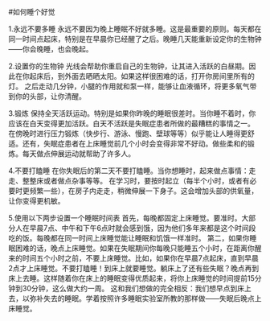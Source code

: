 #﻿如何睡个好觉

1.永远不要多睡 永远不要因为晚上睡眠不好就多睡。这是最重要的原则。每天都在同一时间点起床，特别是在早晨你已经醒了之后。晚睡几天能重新设定你的生物钟——你会晚睡，也会晚起。

2.设置你的生物钟 光线会帮助你重启自己的生物钟，让其进入活跃的白昼期。因此在你起床后，到外面去晒晒太阳。如果这样很困难的话，打开你房间里所有的灯。 之后走动几分钟，小腿的作用就和泵一样，能够让血液循环，将更多氧气带到你的头部，让你清醒。

3.锻炼 保持全天活跃运动。特别是如果你昨晚的睡眠很差时。当你睡不着时，你应该在白天变得更加活跃。白天不活跃是失眠症患者所做的最糟糕的事情之一。 在傍晚时进行压力锻炼（快步行、游泳、慢跑、壁球等等）似乎能让人睡得更舒适。还有，失眠症患者在上床睡觉前几个小时会变得非常不好动。做些柔和的锻炼。每天做点伸展运动就帮助了许多人。

4.不要打瞌睡 在你失眠后的第二天不要打瞌睡。当你想睡时，起来做点事情：走走、整整床或者做点杂事等等。 在学习时，要按时起立（每半个小时，或者有必要时更频繁一些），在房子内走走，稍微伸展一下身子。这会增加头部的供氧量，让你变得更机敏。

5.使用以下两步设置一个睡眠时间表 首先，每晚都固定上床睡觉。要准时。大部分人在早晨7点、中午和下午6点时就会感到饿，因为他们多年来都是这个时间段吃的饭。每晚都在同一时间上床睡觉能让睡眠和饥饿一样准时。 第二，如果你睡眠困难的话，晚点上床睡觉。如果在失眠期间你每晚只能睡五个小时，在距离你醒来的时间五个小时之前，不要上床睡觉。比如，如果你在早晨7点起床，直到早晨2点才上床睡觉。不要打瞌睡！到床上就要睡觉。躺床上了还有些失眠？晚点再到床上去睡。这样随着你在床上的睡眠变得优质起来，将你上床睡觉的时间提前15分钟到30分钟，这么做大约一周。 这和我们想做的完全相反：我们想早点到床上去，以弥补失去的睡眠。学着按照许多睡眠实验室所教的那样做——失眠后晚点上床睡觉。

